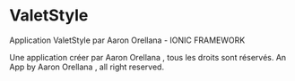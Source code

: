 # ValetStyle
Application ValetStyle par Aaron Orellana - IONIC FRAMEWORK

Une application créer par Aaron Orellana , tous les droits sont réservés.
An App by Aaron Orellana , all right reserved.
